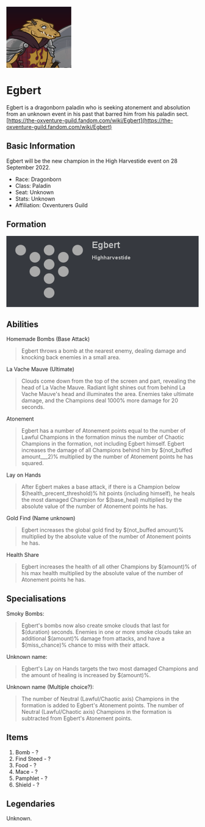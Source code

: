 ![Profile Picture](images/profile_egbert.png)
# Egbert
Egbert is a dragonborn paladin who is seeking atonement and absolution from an unknown event in his past that barred him from his paladin sect.
[https://the-oxventure-guild.fandom.com/wiki/Egbert](https://the-oxventure-guild.fandom.com/wiki/Egbert)

## Basic Information
Egbert will be the new champion in the High Harvestide event on 28 September 2022.

* Race: Dragonborn
* Class: Paladin
* Seat: Unknown
* Stats: Unknown
* Affiliation: Oxventurers Guild

## Formation
![Formation Layout](images/formation_egbert.png)

## Abilities
Homemade Bombs (Base Attack)
> Egbert throws a bomb at the nearest enemy, dealing damage and knocking back enemies in a small area.

La Vache Mauve (Ultimate)
> Clouds come down from the top of the screen and part, revealing the head of La Vache Mauve. Radiant light shines out from behind La Vache Mauve's head and illuminates the area. Enemies take ultimate damage, and the Champions deal 1000% more damage for 20 seconds.

Atonement
> Egbert has a number of Atonement points equal to the number of Lawful Champions in the formation minus the number of Chaotic Champions in the formation, not including Egbert himself. Egbert increases the damage of all Champions behind him by $(not_buffed amount___2)% multiplied by  the number of Atonement points he has squared.

Lay on Hands
> After Egbert makes a base attack, if there is a Champion below $(health_precent_threshold)% hit points (including himself), he heals the most damaged Champion for $(base_heal) multiplied by the absolute value of the number of Atonement points he has.

Gold Find (Name unknown)
> Egbert increases the global gold find by $(not_buffed amount)% multiplied by the absolute value of the number of Atonement points he has.

Health Share
> Egbert increases the health of all other Champions by $(amount)% of his max health multiplied by the absolute value of the number of Atonement points he has.

## Specialisations
Smoky Bombs:
> Egbert's bombs now also create smoke clouds that last for $(duration) seconds. Enemies in one or more smoke clouds take an additional $(amount)% damage from attacks, and have a $(miss_chance)% chance to miss with their attack.

Unknown name:
> Egbert's Lay on Hands targets the two most damaged Champions and the amount of healing is increased by $(amount)%.

Unknown name (Multiple choice?):
> The number of Neutral (Lawful/Chaotic axis) Champions in the formation is added to Egbert's Atonement points.
> The number of Neutral (Lawful/Chaotic axis) Champions in the formation is subtracted from Egbert's Atonement points.

## Items

1. Bomb - ?
2. Find Steed - ?
3. Food - ?
4. Mace - ?
5. Pamphlet - ?
6. Shield - ?

## Legendaries
Unknown.